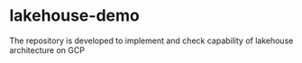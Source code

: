 # lakehouse-demo
The repository is developed to implement and check capability of lakehouse architecture on GCP
